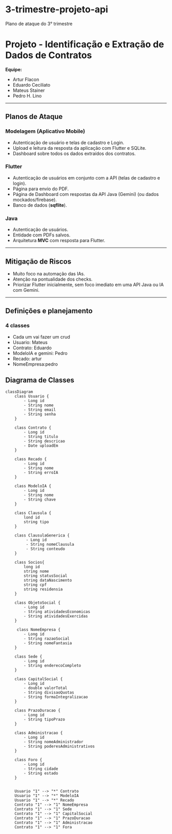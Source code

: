 # 3-trimestre-projeto-api
Plano de ataque do 3° trimestre

# Projeto - Identificação e Extração de Dados de Contratos

**Equipe:**  
- Artur Flacon  
- Eduardo Ceciliato  
- Mateus Stainer
- Pedro H. Lino

---

## Planos de Ataque

### Modelagem (Aplicativo Mobile)
- Autenticação de usuário e telas de cadastro e Login.  
- Upload e leitura da resposta da aplicação com Flutter e SQLite.  
- Dashboard sobre todos os dados extraídos dos contratos.  

### Flutter
- Autenticação de usuários em conjunto com a API (telas de cadastro e login).  
- Página para envio do PDF.  
- Página de Dashboard com respostas da API Java (Gemini) (ou dados mockados/firebase).
- Banco de dados (**sqflite**).  

### Java
- Autenticação de usuários.  
- Entidade com PDFs salvos.  
- Arquitetura **MVC** com resposta para Flutter.  

---

## Mitigação de Riscos
- Muito foco na automação das IAs.  
- Atenção na pontualidade dos checks.  
- Priorizar Flutter inicialmente, sem foco imediato em uma API Java ou IA com Gemini.  

---

## Definições e planejamento

### 4 classes

- Cada um vai fazer um crud
- Usuario: Mateus
- Contrato: Eduardo
- ModeloIA e gemini: Pedro
- Recado: artur
- NomeEmpresa:pedro

## Diagrama de Classes

```mermaid
classDiagram
    class Usuario {
        - Long id
        - String nome
        - String email
        - String senha
    }

    class Contrato {
        - Long id
        - String titulo
        - String descricao
        - Date uploadEm
    }

    class Recado {
        - Long id
        - String nome
        - String erroIA
    }

    class ModeloIA {
        - Long id
        - String nome
        - String chave
    }

    class Clausula {
        lond id
        string tipo
    }

    class ClausulaGenerica {
         - Long id
         - String nomeClausula
         - String conteudo
    }

    class Socios{
        long id
        string nome
        string statusSocial
        string dataNascimento
        string cpf
        string residensia
    }

    class ObjetoSocial {
        - Long id
        - String atividadesEconomicas
        - String atividadesExercidas
    }

     class NomeEmpresa {
        - Long id
        - String razaoSocial
        - String nomeFantasia
    }

    class Sede {
        - Long id
        - String enderecoCompleto
    }

    class CapitalSocial {
        - Long id
        - double valorTotal
        - String divisaoQuotas
        - String formaIntegralizacao
    }

    class PrazoDuracao {
        - Long id
        - String tipoPrazo
    }

    class Administracao {
        - Long id
        - String nomeAdministrador
        - String poderesAdministrativos
    }
    
    class Foro {
        - Long id
        - String cidade
        - String estado
    }
    

    Usuario "1" --> "*" Contrato
    Usuario "1" --> "*" ModeloIA
    Usuario "1" --> "*" Recado
    Contrato "1" --> "1" NomeEmpresa
    Contrato "1" --> "1" Sede
    Contrato "1" --> "1" CapitalSocial
    Contrato "1" --> "1" PrazoDuracao
    Contrato "1" --> "1" Administracao
    Contrato "1" --> "1" Fora
